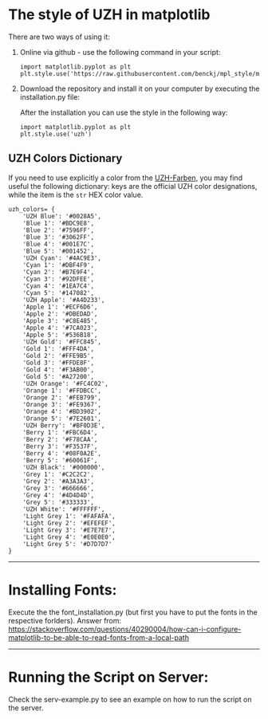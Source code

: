 # The style of UZH in matplotlib

There are two ways of using it:
1. Online via github - use the following command in your script:
   ```
   import matplotlib.pyplot as plt 
   plt.style.use('https://raw.githubusercontent.com/benckj/mpl_style/main/uzh.mplstyle')
   ```
  
2. Download the repository and install it on your computer by executing the installation.py file:
   
   After the installation you can use the style in the following way:
   ```
   import matplotlib.pyplot as plt 
   plt.style.use('uzh')
   ```

## UZH Colors Dictionary

If you need to use explicitly a color from the [UZH-Farben](https://www.cd.uzh.ch/de/elements.html#UZH-Farben), you may find useful the following dictionary: keys are the official UZH color designations, while the item is the `str` HEX color value.
```
uzh_colors= {
    'UZH Blue': '#0028A5',
    'Blue 1': '#BDC9E8',
    'Blue 2': '#7596FF',
    'Blue 3': '#3062FF',
    'Blue 4': '#001E7C',
    'Blue 5': '#001452',
    'UZH Cyan': '#4AC9E3',
    'Cyan 1': '#DBF4F9',
    'Cyan 2': '#B7E9F4',
    'Cyan 3': '#92DFEE',
    'Cyan 4': '#1EA7C4',
    'Cyan 5': '#147082',
    'UZH Apple': '#A4D233',
    'Apple 1': '#ECF6D6',
    'Apple 2': '#DBEDAD',
    'Apple 3': '#C8E485',
    'Apple 4': '#7CA023',
    'Apple 5': '#536B18',
    'UZH Gold': '#FFC845',
    'Gold 1': '#FFF4DA',
    'Gold 2': '#FFE9B5',
    'Gold 3': '#FFDE8F',
    'Gold 4': '#F3AB00',
    'Gold 5': '#A27200',
    'UZH Orange': '#FC4C02',
    'Orange 1': '#FFDBCC',
    'Orange 2': '#FEB799',
    'Orange 3': '#FE9367',
    'Orange 4': '#BD3902',
    'Orange 5': '#7E2601',
    'UZH Berry': '#BF0D3E',
    'Berry 1': '#FBC6D4',
    'Berry 2': '#F78CAA',
    'Berry 3': '#F3537F',
    'Berry 4': '#08F0A2E',
    'Berry 5': '#60061F',
    'UZH Black': '#000000',
    'Grey 1': '#C2C2C2',
    'Grey 2': '#A3A3A3',
    'Grey 3': '#666666',
    'Grey 4': '#4D4D4D',
    'Grey 5': '#333333',
    'UZH White': '#FFFFFF',
    'Light Grey 1': '#FAFAFA',
    'Light Grey 2': '#EFEFEF',
    'Light Grey 3': '#E7E7E7',
    'Light Grey 4': '#E0E0E0',
    'Light Grey 5': '#D7D7D7'
}
```

-------------------------------------------------------------------------------
# Installing Fonts:
Execute the the font_installation.py (but first you have to put the fonts in the respective forlders).
Answer from: https://stackoverflow.com/questions/40290004/how-can-i-configure-matplotlib-to-be-able-to-read-fonts-from-a-local-path

-------------------------------------------------------------------------------
# Running the Script on Server:
Check the serv-example.py to see an example on how to run the script on the server.


